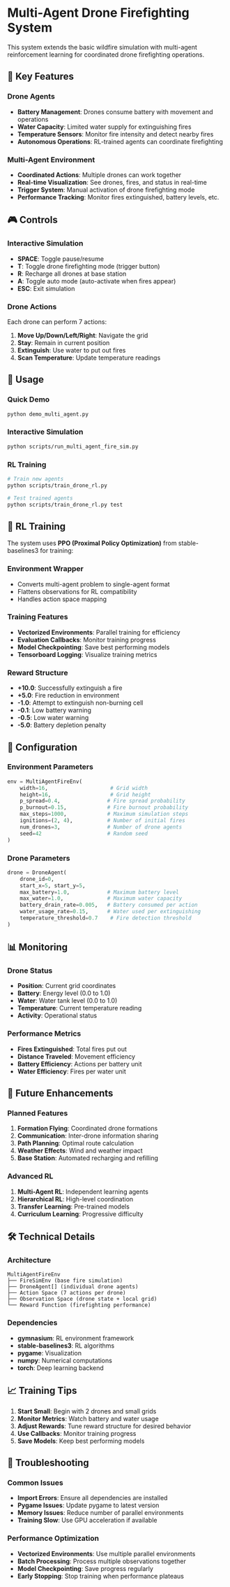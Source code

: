 # Multi-Agent Drone Firefighting System

This system extends the basic wildfire simulation with multi-agent reinforcement learning for coordinated drone firefighting operations.

## 🚁 Key Features

### Drone Agents
- **Battery Management**: Drones consume battery with movement and operations
- **Water Capacity**: Limited water supply for extinguishing fires
- **Temperature Sensors**: Monitor fire intensity and detect nearby fires
- **Autonomous Operations**: RL-trained agents can coordinate firefighting

### Multi-Agent Environment
- **Coordinated Actions**: Multiple drones can work together
- **Real-time Visualization**: See drones, fires, and status in real-time
- **Trigger System**: Manual activation of drone firefighting mode
- **Performance Tracking**: Monitor fires extinguished, battery levels, etc.

## 🎮 Controls

### Interactive Simulation
- **SPACE**: Toggle pause/resume
- **T**: Toggle drone firefighting mode (trigger button)
- **R**: Recharge all drones at base station
- **A**: Toggle auto mode (auto-activate when fires appear)
- **ESC**: Exit simulation

### Drone Actions
Each drone can perform 7 actions:
1. **Move Up/Down/Left/Right**: Navigate the grid
2. **Stay**: Remain in current position
3. **Extinguish**: Use water to put out fires
4. **Scan Temperature**: Update temperature readings

## 🚀 Usage

### Quick Demo
```bash
python demo_multi_agent.py
```

### Interactive Simulation
```bash
python scripts/run_multi_agent_fire_sim.py
```

### RL Training
```bash
# Train new agents
python scripts/train_drone_rl.py

# Test trained agents
python scripts/train_drone_rl.py test
```

## 🧠 RL Training

The system uses **PPO (Proximal Policy Optimization)** from stable-baselines3 for training:

### Environment Wrapper
- Converts multi-agent problem to single-agent format
- Flattens observations for RL compatibility
- Handles action space mapping

### Training Features
- **Vectorized Environments**: Parallel training for efficiency
- **Evaluation Callbacks**: Monitor training progress
- **Model Checkpointing**: Save best performing models
- **Tensorboard Logging**: Visualize training metrics

### Reward Structure
- **+10.0**: Successfully extinguish a fire
- **+5.0**: Fire reduction in environment
- **-1.0**: Attempt to extinguish non-burning cell
- **-0.1**: Low battery warning
- **-0.5**: Low water warning
- **-5.0**: Battery depletion penalty

## 🔧 Configuration

### Environment Parameters
```python
env = MultiAgentFireEnv(
    width=16,                    # Grid width
    height=16,                   # Grid height
    p_spread=0.4,               # Fire spread probability
    p_burnout=0.15,             # Fire burnout probability
    max_steps=1000,             # Maximum simulation steps
    ignitions=(2, 4),           # Number of initial fires
    num_drones=3,               # Number of drone agents
    seed=42                     # Random seed
)
```

### Drone Parameters
```python
drone = DroneAgent(
    drone_id=0,
    start_x=5, start_y=5,
    max_battery=1.0,            # Maximum battery level
    max_water=1.0,              # Maximum water capacity
    battery_drain_rate=0.005,   # Battery consumed per action
    water_usage_rate=0.15,      # Water used per extinguishing
    temperature_threshold=0.7    # Fire detection threshold
)
```

## 📊 Monitoring

### Drone Status
- **Position**: Current grid coordinates
- **Battery**: Energy level (0.0 to 1.0)
- **Water**: Water tank level (0.0 to 1.0)
- **Temperature**: Current temperature reading
- **Activity**: Operational status

### Performance Metrics
- **Fires Extinguished**: Total fires put out
- **Distance Traveled**: Movement efficiency
- **Battery Efficiency**: Actions per battery unit
- **Water Efficiency**: Fires per water unit

## 🎯 Future Enhancements

### Planned Features
1. **Formation Flying**: Coordinated drone formations
2. **Communication**: Inter-drone information sharing
3. **Path Planning**: Optimal route calculation
4. **Weather Effects**: Wind and weather impact
5. **Base Station**: Automated recharging and refilling

### Advanced RL
1. **Multi-Agent RL**: Independent learning agents
2. **Hierarchical RL**: High-level coordination
3. **Transfer Learning**: Pre-trained models
4. **Curriculum Learning**: Progressive difficulty

## 🛠️ Technical Details

### Architecture
```
MultiAgentFireEnv
├── FireSimEnv (base fire simulation)
├── DroneAgent[] (individual drone agents)
├── Action Space (7 actions per drone)
├── Observation Space (drone state + local grid)
└── Reward Function (firefighting performance)
```

### Dependencies
- **gymnasium**: RL environment framework
- **stable-baselines3**: RL algorithms
- **pygame**: Visualization
- **numpy**: Numerical computations
- **torch**: Deep learning backend

## 📈 Training Tips

1. **Start Small**: Begin with 2 drones and small grids
2. **Monitor Metrics**: Watch battery and water usage
3. **Adjust Rewards**: Tune reward structure for desired behavior
4. **Use Callbacks**: Monitor training progress
5. **Save Models**: Keep best performing models

## 🐛 Troubleshooting

### Common Issues
- **Import Errors**: Ensure all dependencies are installed
- **Pygame Issues**: Update pygame to latest version
- **Memory Issues**: Reduce number of parallel environments
- **Training Slow**: Use GPU acceleration if available

### Performance Optimization
- **Vectorized Environments**: Use multiple parallel environments
- **Batch Processing**: Process multiple observations together
- **Model Checkpointing**: Save progress regularly
- **Early Stopping**: Stop training when performance plateaus
